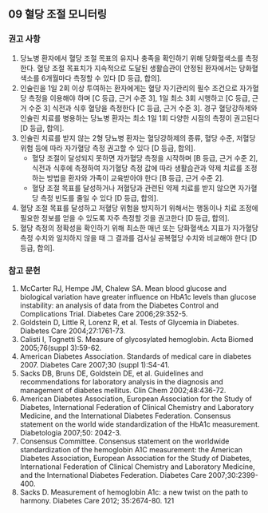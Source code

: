## 09 혈당 조절 모니터링
### 권고 사항

1.  당뇨병 환자에서 혈당 조절 목표의 유지나 충족을 확인하기 위해 당화혈색소를 측정한다. 혈당 조절 목표치가 지속적으로 도달된 생활습관이 안정된 환자에서는 당화혈색소를 6개월마다 측정할 수 있다 [D 등급, 합의].
2.  인슐린을 1일 2회 이상 투여하는 환자에게는 혈당 자기관리의 필수 조건으로 자가혈당 측정을 이용해야 하며 [C 등급, 근거 수준 3], 1일 최소 3회 시행하고 [C 등급, 근거 수준 3] 식전과 식후 혈당을 측정한다 [C 등급, 근거 수준 3]. 경구 혈당강하제와 인슐린 치료를 병용하는 당뇨병 환자는 최소 1일 1회 다양한 시점의 측정이 권고된다 [D 등급, 합의].
3.  인슐린 치료를 받지 않는 2형 당뇨병 환자는 혈당강하제의 종류, 혈당 수준, 저혈당 위험 등에 따라 자가혈당 측정 권고할 수 있다 [D 등급, 합의].
    *   혈당 조절이 달성되지 못하면 자가혈당 측정을 시작하며 [B 등급, 근거 수준 2], 식전과 식후에 측정하여 자기혈당 측정 값에 따라 생활습관과 약제 치료를 조정하는 방법을 환자와 가족이 교육받아야 한다 [B 등급, 근거 수준 2].
    *   혈당 조절 목표를 달성하거나 저혈당과 관련된 약제 치료를 받지 않으면 자가혈당 측정 빈도를 줄일 수 있다 [D 등급, 합의].
4.  혈당 조절 목표를 달성하고 저혈당 위험을 방지하기 위해서는 행동이나 치료 조정에 필요한 정보를 얻을 수 있도록 자주 측정할 것을 권고한다 [D 등급, 합의].
5.  혈당 측정의 정확성을 확인하기 위해 최소한 매년 또는 당화혈색소 지표가 자가혈당 측정 수치와 일치하지 않을 때 그 결과를 검사실 공복혈당 수치와 비교해야 한다 [D 등급, 합의].

### 참고 문헌

1.  McCarter RJ, Hempe JM, Chalew SA. Mean blood glucose and biological variation have greater influence on HbA1c levels than glucose instability: an analysis of data from the Diabetes Control and Complications Trial. Diabetes Care 2006;29:352-5.
2.  Goldstein D, Little R, Lorenz R, et al. Tests of Glycemia in Diabetes. Diabetes Care 2004;27:1761-73.
3.  Calisti I, Tognetti S. Measure of glycosylated hemoglobin. Acta Biomed 2005;76(suppl 3):59-62.
4.  American Diabetes Association. Standards of medical care in diabetes 2007. Diabetes Care 2007;30 (suppl 1):S4-41.
5.  Sacks DB, Bruns DE, Goldstein DE, et al. Guidelines and recommendations for laboratory analysis in the diagnosis and management of diabetes mellitus. Clin Chem 2002;48:436-72.
6.  American Diabetes Association, European Association for the Study of Diabetes, International Federation of Clinical Chemistry and Laboratory Medicine, and the International Diabetes Federation. Consensus statement on the world wide standardization of the HbA1c measurement. Diabetologia 2007;50: 2042-3.
7.  Consensus Committee. Consensus statement on the worldwide standardization of the hemoglobin A1C measurement: the American Diabetes Association, European Association for the Study of Diabetes, International Federation of Clinical Chemistry and Laboratory Medicine, and the International Diabetes Federation. Diabetes Care 2007;30:2399-400.
8.  Sacks D. Measurement of hemoglobin A1c: a new twist on the path to harmony. Diabetes Care 2012; 35:2674-80.
<PAGE>121